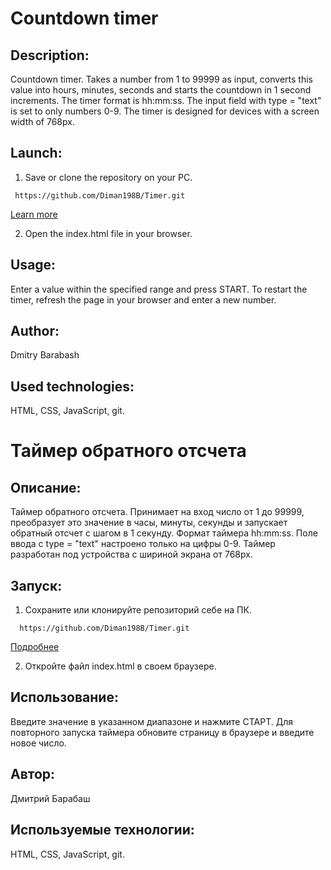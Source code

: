 # Сountdown timer

## Description:
Countdown timer. Takes a number from 1 to 99999 as input, converts this value into hours, minutes, seconds and starts the countdown in 1 second increments. The timer format is hh:mm:ss. The input field with type = "text" is set to only numbers 0-9.
The timer is designed for devices with a screen width of 768px.

## Launch:
1. Save or clone the repository on your PC. 
```
 https://github.com/Diman198B/Timer.git
```
[Learn more](https://git-scm.com/book/ru/v2/Приложение-C%3A-Команды-Git-Клонирование-и-создание-репозиториев)

2. Open the index.html file in your browser.

## Usage:
Enter a value within the specified range and press START.
To restart the timer, refresh the page in your browser and enter a new number.

## Author:
Dmitry Barabash
 
## Used technologies:
HTML, CSS, JavaScript, git.  



# Таймер обратного отсчета

## Описание:
Таймер обратного отсчета. Принимает на вход число от 1 до 99999, преобразует это значение в часы, минуты, секунды и запускает обратный отсчет с шагом в 1 секунду. Формат таймера hh:mm:ss. Поле ввода c type = "text" настроено только на цифры 0-9. 
Таймер разработан под устройства с шириной экрана от 768px.

## Запуск: 
1. Сохраните или клонируйте репозиторий себе на ПК.  
```
  https://github.com/Diman198B/Timer.git
```
[Подробнее](https://git-scm.com/book/ru/v2/Приложение-C%3A-Команды-Git-Клонирование-и-создание-репозиториев)

2. Откройте файл index.html в своем браузере.

## Использование:
Введите значение в указанном диапазоне и нажмите СТАРТ.
Для повторного запуска таймера обновите страницу в браузере и введите новое число.

## Автор:
Дмитрий Барабаш
 
## Используемые технологии:
HTML, CSS, JavaScript, git.  
